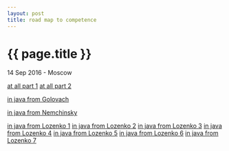 ```yaml
---
layout: post
title: road map to competence
---
```


{{ page.title }}
================

<p class="meta">14 Sep 2016 - Moscow</p> 

[at all part 1](https://docs.google.com/document/d/1FVvoSY35YD4BfAkv-XYGRITFbE17pA7A-R6S76UVsBQ/pub)
[at all part 2](https://docs.google.com/document/d/1tRkQMMI--Q0Du6naOthzaqCQBs8wQ6iSLOIeseA6W4w/pub)

[in java from Golovach](http://kharkovitcourses.blogspot.ru/p/junior-java-developer-deep-materials.html)

[in java from Nemchinsky](http://javaoutsource.blogspot.ru/2015/09/java-enterprise-dou.html)

[in java from Lozenko 1](https://dou.ua/lenta/articles/java-beginner-guide-1/)
[in java from Lozenko 2](https://dou.ua/lenta/articles/java-beginner-guide-2/)
[in java from Lozenko 3](https://dou.ua/lenta/articles/java-beginner-guide-3/)
[in java from Lozenko 4](https://dou.ua/lenta/articles/java-beginner-guide-4/)
[in java from Lozenko 5](https://dou.ua/lenta/articles/java-beginner-guide-5/)
[in java from Lozenko 6](https://dou.ua/lenta/articles/java-beginner-guide-6/)
[in java from Lozenko 7](https://dou.ua/lenta/articles/java-beginner-guide-7/)
